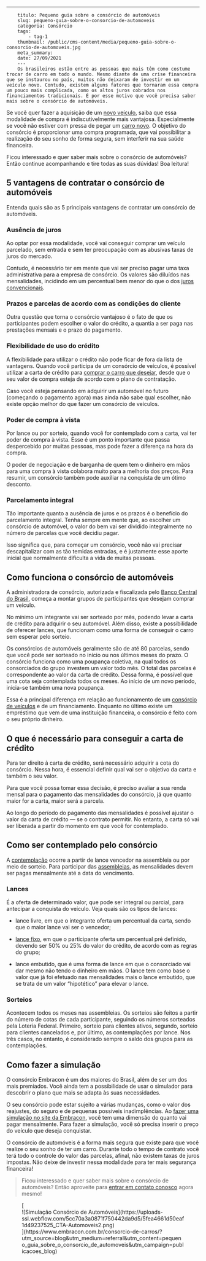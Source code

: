 ---
        titulo: Pequeno guia sobre o consórcio de automóveis 
        slug: pequeno-guia-sobre-o-consorcio-de-automoveis
        categoria: Consórcio
        tags:
            - tag-1
        thumbnail: /public/cms-content/media/pequeno-guia-sobre-o-consorcio-de-automoveis.jpg
        meta_summary: 
        date: 27/09/2021
        ---
        Os brasileiros estão entre as pessoas que mais têm como costume trocar de carro em todo o mundo. Mesmo diante de uma crise financeira que se instaurou no país, muitos não deixaram de investir em um veículo novo. Contudo, existem alguns fatores que tornaram essa compra um pouco mais complicada, como os altos juros cobrados nos financiamentos tradicionais. É por esse motivo que você precisa saber mais sobre o consórcio de automóveis.

Se você quer fazer a aquisição de um [novo veículo](https://www.embracon.com.br/blog/4-motivos-para-voce-comprar-um-carro-novo), saiba que essa modalidade de compra é indiscutivelmente mais vantajosa. Especialmente se você não estiver com pressa de pegar um [carro novo](https://www.embracon.com.br/blog/contemplacao-consorcio-carro-como-aumentar-chances). O objetivo do consórcio é proporcionar uma compra programada, que vai possibilitar a realização do seu sonho de forma segura, sem interferir na sua saúde financeira.

Ficou interessado e quer saber mais sobre o consórcio de automóveis? Então continue acompanhando e tire todas as suas dúvidas! Boa leitura!

5 vantagens de contratar o consórcio de automóveis 
---------------------------------------------------

Entenda quais são as 5 principais vantagens de contratar um consórcio de automóveis.

### Ausência de juros 

Ao optar por essa modalidade, você vai conseguir comprar um veículo parcelado, sem entrada e sem ter preocupação com as abusivas taxas de juros do mercado.

Contudo, é necessário ter em mente que vai ser preciso pagar uma taxa administrativa para a empresa de consórcio. Os valores são diluídos nas mensalidades, incidindo em um percentual bem menor do que o dos [juros convencionais](https://www.embracon.com.br/blog/parcela-de-consorcio-tem-juros).

### Prazos e parcelas de acordo com as condições do cliente 

Outra questão que torna o consórcio vantajoso é o fato de que os participantes podem escolher o valor do crédito, a quantia a ser paga nas prestações mensais e o prazo do pagamento.

### Flexibilidade de uso do crédito 

A flexibilidade para utilizar o crédito não pode ficar de fora da lista de vantagens. Quando você participa de um consórcio de veículos, é possível utilizar a carta de crédito para [comprar o carro que desejar](https://www.embracon.com.br/blog/7-coisas-para-levar-em-consideracao-ao-escolher-um-carro), desde que o seu valor de compra esteja de acordo com o plano de contratação.

Caso você esteja pensando em adquirir um automóvel no futuro (começando o pagamento agora) mas ainda não sabe qual escolher, não existe opção melhor do que fazer um consórcio de veículos.

### Poder de compra à vista 

Por lance ou por sorteio, quando você for contemplado com a carta, vai ter poder de compra à vista. Esse é um ponto importante que passa despercebido por muitas pessoas, mas pode fazer a diferença na hora da compra.

O poder de negociação e de barganha de quem tem o dinheiro em mãos para uma compra à vista colabora muito para a melhoria dos preços. Para resumir, um consórcio também pode auxiliar na conquista de um ótimo desconto.

### Parcelamento integral 

Tão importante quanto a ausência de juros e os prazos é o benefício do parcelamento integral. Tenha sempre em mente que, ao escolher um consórcio de automóvel, o valor do bem vai ser dividido integralmente no número de parcelas que você decidiu pagar.

Isso significa que, para começar um consórcio, você não vai precisar descapitalizar com as tão temidas entradas, e é justamente esse aporte inicial que normalmente dificulta a vida de muitas pessoas.

Como funciona o consórcio de automóveis 
----------------------------------------

A administradora de consórcio, autorizada e fiscalizada pelo [Banco Central do Brasil](https://www.bcb.gov.br/estabilidadefinanceira/consorciobd), começa a montar grupos de participantes que desejam comprar um veículo.

No mínimo um integrante vai ser sorteado por mês, podendo levar a carta de crédito para adquirir o seu automóvel. Além disso, existe a possibilidade de oferecer lances, que funcionam como uma forma de conseguir o carro sem esperar pelo sorteio.

Os consórcios de automóveis geralmente são de até 80 parcelas, sendo que você pode ser sorteado no início ou nos últimos meses do prazo. O consórcio funciona como uma poupança coletiva, na qual todos os consorciados do grupo investem um valor todo mês. O total das parcelas é correspondente ao valor da carta de crédito. Dessa forma, é possível que uma cota seja contemplada todos os meses. Ao início de um novo período, inicia-se também uma nova poupança.

Essa é a principal diferença em relação ao funcionamento de um [consórcio de veículos](https://www.embracon.com.br/blog/sobre-o-consorcio-de-veiculos-embracon) e de um financiamento. Enquanto no último existe um empréstimo que vem de uma instituição financeira, o consórcio é feito com o seu próprio dinheiro.

O que é necessário para conseguir a carta de crédito 
-----------------------------------------------------

Para ter direito à carta de crédito, será necessário adquirir a cota do consórcio. Nessa hora, é essencial definir qual vai ser o objetivo da carta e também o seu valor.

Para que você possa tomar essa decisão, é preciso avaliar a sua renda mensal para o pagamento das mensalidades do consórcio, já que quanto maior for a carta, maior será a parcela.

Ao longo do período do pagamento das mensalidades é possível ajustar o valor da carta de crédito — se o contrato permitir. No entanto, a carta só vai ser liberada a partir do momento em que você for contemplado.

Como ser contemplado pelo consórcio 
------------------------------------

A [contemplação](https://www.embracon.com.br/blog/quais-sao-as-formas-de-contemplacao) ocorre a partir de lance vencedor na assembleia ou por meio de sorteio. Para participar das [assembleias](https://www.embracon.com.br/blog/assembleia-de-consorcio-como-funciona), as mensalidades devem ser pagas mensalmente até a data do vencimento.

### Lances 

É a oferta de determinado valor, que pode ser integral ou parcial, para antecipar a conquista do veículo. Veja quais são os tipos de lances:

- lance livre, em que o integrante oferta um percentual da carta, sendo que o maior lance vai ser o vencedor;
- [lance fixo](https://www.embracon.com.br/blog/o-que-e-um-lance-fixo-no-consorcio), em que o participante oferta um percentual pré definido, devendo ser 50% ou 25% do valor do crédito, de acordo com as regras do grupo;

- lance embutido, que é uma forma de lance em que o consorciado vai dar mesmo não tendo o dinheiro em mãos. O lance tem como base o valor que já foi efetuado nas mensalidades mais o lance embutido, que se trata de um valor “hipotético” para elevar o lance.

### Sorteios 

Acontecem todos os meses nas assembleias. Os sorteios são feitos a partir do número de cotas de cada participante, seguindo os números sorteados pela Loteria Federal. Primeiro, sorteio para clientes ativos, segundo, sorteio para clientes cancelados e, por último, as contemplações por lance. Nos três casos, no entanto, é considerado sempre o saldo dos grupos para as contemplações.

Como fazer a simulação 
-----------------------

O consórcio Embracon é um dos maiores do Brasil, além de ser um dos mais premiados. Você ainda tem a possibilidade de usar o simulador para descobrir o plano que mais se adapta às suas necessidades.

O seu consórcio pode estar sujeito a várias mudanças, como o valor dos reajustes, do seguro e de pequenas possíveis inadimplências. Ao [fazer uma simulação no site da Embracon](http://www.embracon.com.br/ecommerce), você tem uma dimensão do quanto vai pagar mensalmente. Para fazer a simulação, você só precisa inserir o preço do veículo que deseja conquistar.

O consórcio de automóveis é a forma mais segura que existe para que você realize o seu sonho de ter um carro. Durante todo o tempo de contrato você terá todo o controle do valor das parcelas, afinal, não existem taxas de juros impostas. Não deixe de investir nessa modalidade para ter mais segurança financeira!

> Ficou interessado e quer saber mais sobre o consórcio de automóveis? Então aproveite para [entrar em contato conosco](https://www.embracon.com.br/consorcio-de-carros/?utm_source=blog&utm_medium=referral&utm_content=pequeno_guia_sobre_o_consorcio_de_automoveis&utm_campaign=publicacoes_blog) agora mesmo!

<figure class="w-richtext-figure-type-image w-richtext-align-center">[<div>![Simulação Consórcio de Automóveis](https://uploads-ssl.webflow.com/5cc70a3a0871f750442da9d5/5fea4661d50eaf1d49237525_CTA-Automoveis2.png)</div>](https://www.embracon.com.br/consorcio-de-carros/?utm_source=blog&utm_medium=referral&utm_content=pequeno_guia_sobre_o_consorcio_de_automoveis&utm_campaign=publicacoes_blog)</figure>
        
